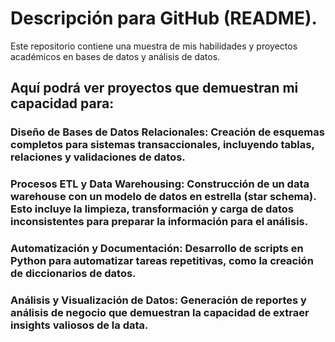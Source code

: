 # Descripción para GitHub (README).

Este repositorio contiene una muestra de mis habilidades y proyectos académicos en bases de datos y análisis de datos.

## Aquí podrá ver proyectos que demuestran mi capacidad para:

### Diseño de Bases de Datos Relacionales: Creación de esquemas completos para sistemas transaccionales, incluyendo tablas, relaciones y validaciones de datos.

### Procesos ETL y Data Warehousing: Construcción de un data warehouse con un modelo de datos en estrella (star schema). Esto incluye la limpieza, transformación y carga de datos inconsistentes para preparar la información para el análisis.

### Automatización y Documentación: Desarrollo de scripts en Python para automatizar tareas repetitivas, como la creación de diccionarios de datos.

### Análisis y Visualización de Datos: Generación de reportes y análisis de negocio que demuestran la capacidad de extraer insights valiosos de la data.